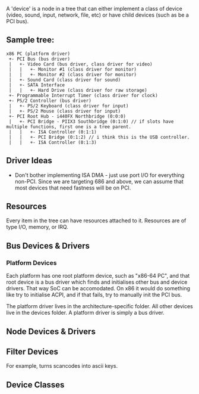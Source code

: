 A 'device' is a node in a tree that can either implement a class of device (video, sound, input, network, file, etc) or have child devices (such as be a PCI bus).

## Sample tree:

    x86 PC (platform driver)
     +- PCI Bus (bus driver)
     |   +- Video Card (bus driver, class driver for video)
     |   |   +- Monitor #1 (class driver for monitor)
     |   |   +- Monitor #2 (class driver for monitor)
     |   +- Sound Card (class driver for sound)
     |   +- SATA Interface
     |   |   +- Hard Drive (class driver for raw storage)
     +- Programmable Interrupt Timer (class driver for clock)
     +- PS/2 Controller (bus driver)
     |   +- PS/2 Keyboard (class driver for input)
     |   +- PS/2 Mouse (class driver for input)
     +- PCI Root Hub - i440FX Northbridge (0:0:0)
     |   +- PCI Bridge - PIIX3 Southbridge (0:1:0) // if slots have multiple functions, first one is a tree parent.
     |   |   +- ISA Controller (0:1:1)
     |   |   +- PCI Bridge (0:1:2) // i think this is the USB controller.
     |   |   +- ISA Controller (0:1:3)

## Driver Ideas

-   Don't bother implementing ISA DMA - just use port I/O for everything non-PCI. Since we are targeting 686 and above, we can assume that most devices that need fastness will be on PCI.

## Resources

Every item in the tree can have resources attached to it. Resources are of type I/O, memory, or IRQ.



## Bus Devices & Drivers

### Platform Devices
 
Each platform has one root platform device, such as "x86-64 PC", and that root device is a bus driver which finds and initialises other bus and device drivers. That way SoC can be accomodated. On x86 it would do something like try to initialise ACPI, and if that fails, try to manually init the PCI bus.

The platform driver lives in the architecture-specific folder. All other devices live in the devices folder. A platform driver is simply a bus driver.

## Node Devices & Drivers
 
## Filter Devices

For example, turns scancodes into ascii keys.

## Device Classes
